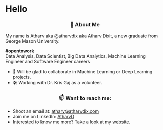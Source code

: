 <H1>Hello</H1>

<H3 style="text-align:center">👀 About Me</H3>

My name is Atharv aka @atharvdix aka Atharv Dixit, a new graduate from George Mason University.
<p>
<b>#opentowork</b><br>
Data Analysis, Data Scientist, Big Data Analytics, Machine Learning Engineer and Software Engineer careers
</p>

- 💞️ Will be glad to collaborate in Machine Learning or Deep Learning projects.
- 🛠️ Working with Dr. Kris Gaj as a volunteer.

<H3 style="text-align:center">📫 Want to reach me:</H3>

- Shoot an email at: atharv@atharvdix.com
- Join me on LinkedIn: [AtharvD](www.linkedin.com/in/atharv-dixit/)
- Interested to know me more? Take a look at my [website](https://atharvdix.com/).

<!---
atharvdix/atharvdix is a ✨ special ✨ repository because its `README.md` (this file) appears on your GitHub profile.
You can click the Preview link to take a look at your changes.
--->
